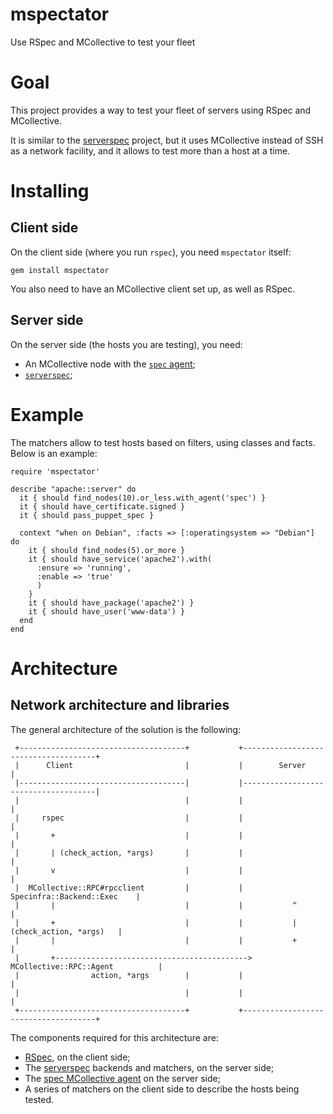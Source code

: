 mspectator
==========

Use RSpec and MCollective to test your fleet

# Goal

This project provides a way to test your fleet of servers using RSpec and MCollective.

It is similar to the [serverspec](http://serverspec.org) project, but it uses MCollective instead of SSH as a network facility, and it allows to test more than a host at a time.

# Installing

## Client side

On the client side (where you run `rspec`), you need `mspectator` itself:

    gem install mspectator

You also need to have an MCollective client set up, as well as RSpec.


## Server side

On the server side (the hosts you are testing), you need:

* An MCollective node with the [`spec` agent](https://github.com/camptocamp/puppet-spec/tree/master/files/mcollective/agent);
* [`serverspec`](http://serverspec.org);


# Example

The matchers allow to test hosts based on filters, using classes and facts. Below is an example:

    require 'mspectator'
    
    describe "apache::server" do
      it { should find_nodes(10).or_less.with_agent('spec') }
      it { should have_certificate.signed }
      it { should pass_puppet_spec }

      context "when on Debian", :facts => [:operatingsystem => "Debian"] do
        it { should find_nodes(5).or_more }
        it { should have_service('apache2').with(
          :ensure => 'running',
          :enable => 'true'
          )
        }
        it { should have_package('apache2') }
        it { should have_user('www-data') }
      end
    end

# Architecture

## Network architecture and libraries

The general architecture of the solution is the following:

     +-------------------------------------+           +-------------------------------------+
     |      Client                         |           |        Server                       |
     |-------------------------------------|           |-------------------------------------|
     |                                     |           |                                     |
     |     rspec                           |           |                                     |
     |       +                             |           |                                     |
     |       | (check_action, *args)       |           |                                     |
     |       v                             |           |                                     |
     |  MCollective::RPC#rpcclient         |           |         Specinfra::Backend::Exec    |
     |       |                             |           |           ^                         |
     |       +                             |           |           | (check_action, *args)   |
     |       |                             |           |           +                         |
     |       +------------------------------------------->  MCollective::RPC::Agent          |
     |                action, *args        |           |                                     |
     |                                     |           |                                     |
     +-------------------------------------+           +-------------------------------------+


The components required for this architecture are:

* [RSpec](http://rspec.info), on the client side;
* The [serverspec](http://serverspec.org) backends and matchers, on the server side;
* The [spec MCollective agent](https://github.com/camptocamp/puppet-spec/tree/master/files/mcollective/agent) on the server side;
* A series of matchers on the client side to describe the hosts being tested.


